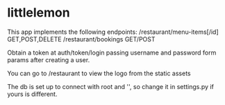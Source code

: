 # littlelemon

This app implements the following endpoints:
/restaurant/menu-items[/id] GET,POST,DELETE
/restaurant/bookings GET/POST

Obtain a token at auth/token/login passing username and password form params after creating a user.

You can go to /restaurant to view the logo from the static assets

The db is set up to connect with root and '', so change it in settings.py if yours is different.
